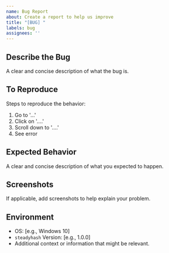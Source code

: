 ```yaml
---
name: Bug Report
about: Create a report to help us improve
title: "[BUG] "
labels: bug
assignees: ''
---
```


## Describe the Bug

A clear and concise description of what the bug is.

## To Reproduce

Steps to reproduce the behavior:

1. Go to '...'
2. Click on '....'
3. Scroll down to '....'
4. See error

## Expected Behavior

A clear and concise description of what you expected to happen.

## Screenshots

If applicable, add screenshots to help explain your problem.

## Environment

- OS: [e.g., Windows 10]
- `steadyhash` Version: [e.g., 1.0.0]
- Additional context or information that might be relevant.

